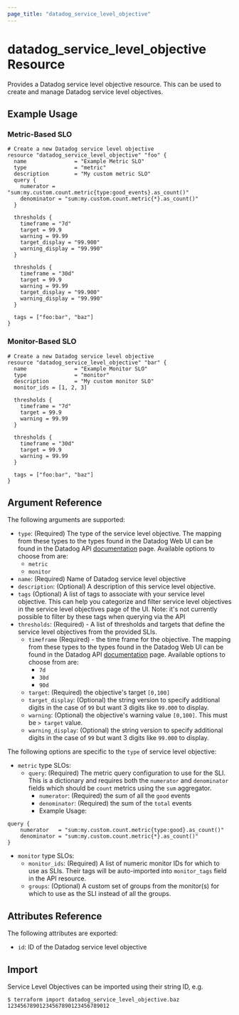 ```yaml
---
page_title: "datadog_service_level_objective"
---
```


# datadog_service_level_objective Resource

Provides a Datadog service level objective resource. This can be used to create and manage Datadog service level objectives.

## Example Usage

### Metric-Based SLO

```hcl
# Create a new Datadog service level objective
resource "datadog_service_level_objective" "foo" {
  name               = "Example Metric SLO"
  type               = "metric"
  description        = "My custom metric SLO"
  query {
    numerator = "sum:my.custom.count.metric{type:good_events}.as_count()"
    denominator = "sum:my.custom.count.metric{*}.as_count()"
  }

  thresholds {
    timeframe = "7d"
    target = 99.9
    warning = 99.99
    target_display = "99.900"
    warning_display = "99.990"
  }

  thresholds {
    timeframe = "30d"
    target = 99.9
    warning = 99.99
    target_display = "99.900"
    warning_display = "99.990"
  }

  tags = ["foo:bar", "baz"]
}
```

### Monitor-Based SLO

```hcl
# Create a new Datadog service level objective
resource "datadog_service_level_objective" "bar" {
  name               = "Example Monitor SLO"
  type               = "monitor"
  description        = "My custom monitor SLO"
  monitor_ids = [1, 2, 3]

  thresholds {
    timeframe = "7d"
    target = 99.9
    warning = 99.99
  }

  thresholds {
    timeframe = "30d"
    target = 99.9
    warning = 99.99
  }

  tags = ["foo:bar", "baz"]
}
```

## Argument Reference

The following arguments are supported:

- `type`: (Required) The type of the service level objective. The mapping from these types to the types found in the Datadog Web UI can be found in the Datadog API [documentation](https://docs.datadoghq.com/api/v1/service-level-objectives/#create-a-slo-object) page. Available options to choose from are:
  - `metric`
  - `monitor`
- `name`: (Required) Name of Datadog service level objective
- `description`: (Optional) A description of this service level objective.
- `tags` (Optional) A list of tags to associate with your service level objective. This can help you categorize and filter service level objectives in the service level objectives page of the UI. Note: it's not currently possible to filter by these tags when querying via the API
- `thresholds`: (Required) - A list of thresholds and targets that define the service level objectives from the provided SLIs.
  - `timeframe` (Required) - the time frame for the objective. The mapping from these types to the types found in the Datadog Web UI can be found in the Datadog API [documentation](https://docs.datadoghq.com/api/v1/service-level-objectives/#create-a-slo-object) page. Available options to choose from are:
    - `7d`
    - `30d`
    - `90d`
  - `target`: (Required) the objective's target `[0,100]`
  - `target_display`: (Optional) the string version to specify additional digits in the case of `99` but want 3 digits like `99.000` to display.
  - `warning`: (Optional) the objective's warning value `[0,100]`. This must be `> target` value.
  - `warning_display`: (Optional) the string version to specify additional digits in the case of `99` but want 3 digits like `99.000` to display.

The following options are specific to the `type` of service level objective:

- `metric` type SLOs:
  - `query`: (Required) The metric query configuration to use for the SLI. This is a dictionary and requires both the `numerator` and `denominator` fields which should be `count` metrics using the `sum` aggregator.
    - `numerator`: (Required) the sum of all the `good` events
    - `denominator`: (Required) the sum of the `total` events
    - Example Usage:

```hcl
query {
    numerator   = "sum:my.custom.count.metric{type:good}.as_count()"
    denominator = "sum:my.custom.count.metric{*}.as_count()"
}
```

- `monitor` type SLOs:
  - `monitor_ids`: (Required) A list of numeric monitor IDs for which to use as SLIs. Their tags will be auto-imported into `monitor_tags` field in the API resource.
  - `groups`: (Optional) A custom set of groups from the monitor(s) for which to use as the SLI instead of all the groups.

## Attributes Reference

The following attributes are exported:

- `id`: ID of the Datadog service level objective

## Import

Service Level Objectives can be imported using their string ID, e.g.

```
$ terraform import datadog_service_level_objective.baz 12345678901234567890123456789012
```

